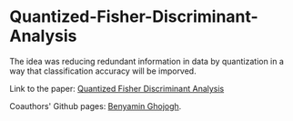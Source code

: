# Quantized-Fisher-Discriminant-Analysis
The idea was reducing redundant information in data by quantization in a way that classification accuracy will be imporved.

Link to the paper:
[Quantized Fisher Discriminant Analysis](https://arxiv.org/pdf/1909.03037.pdf)

Coauthors' Github pages:
[Benyamin Ghojogh](https://github.com/bghojogh).
